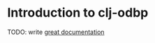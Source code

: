 # Introduction to clj-odbp

TODO: write [great documentation](http://jacobian.org/writing/what-to-write/)
